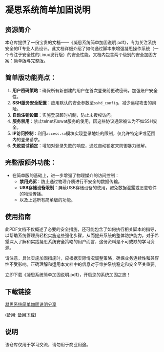 # 凝思系统简单加固说明

## 资源简介

本仓库提供了一份宝贵的文档——《凝思系统简单加固说明.pdf》，专为关注系统安全的IT专业人员设计。此文档详细介绍了如何通过脚本来增强凝思操作系统（一个专注于安全性的Linux发行版）的安全性能。文档内包含两个级别的安全加固方案：简单版与完整版。

## 简单版功能亮点：

1. **用户密码策略**：确保所有新创建的用户在首次登录前更改密码，加强账户安全性。
2. **SSH服务安全配置**：应用默认的安全参数至`sshd_config`，减少远程攻击的风险。
3. **自动注销设置**：实施登录超时机制，防止未授权访问。
4. **服务禁用**：禁止telnet和swat服务的使用，因这些协议通常被认为不如SSH安全。
5. **IP访问控制**：利用`access.so`模块实现登录地址的限制，仅允许特定IP或范围内的登录请求。
6. **失败尝试锁定**：增加对登录失败的响应，通过自动锁定来防御暴力破解。

## 完整版额外功能：

- 在简单版的基础上，进一步增强了物理媒介的访问控制：
    - **禁用光驱**：防止通过物理介质进行不安全的数据传输。
    - **USB存储设备限制**：屏蔽USB存储设备的使用，避免数据泄露或恶意软件的物理传播。
    - 以及上述所有简单版的功能。

## 使用指南

此PDF文档不仅概述了必要的安全措施，还可能包含了如何执行相关脚本的指导，以帮助系统管理员轻松实施这些强化步骤，从而提升系统的整体防护能力。对于希望深入了解和实践凝思系统安全策略的用户而言，这份资料是不可或缺的学习资源。

请注意，具体实施加固措施时，应根据实际情况调整策略，确保业务连续性和兼容性不受影响。正确理解和运用本文档中的信息对于维护系统稳定和安全至关重要。

立即下载《凝思系统简单加固说明.pdf》，开启您的系统加固之旅！

## 下载链接
[凝思系统简单加固说明分享](https://pan.quark.cn/s/72f26c8f6402) 

(备用: [备用下载](https://pan.baidu.com/s/1WhE0-xY5mctwpjYzSdi3WA?pwd=1234))

## 说明

该仓库仅用于学习交流，请勿用于商业用途。
